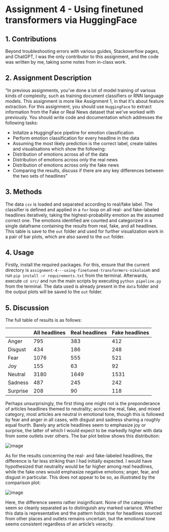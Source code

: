 # Assignment 4 - Using finetuned transformers via HuggingFace

## 1.	Contributions
Beyond troubleshooting errors with various guides, Stackoverflow pages, and ChatGPT, I was the only contributor to this assignment, and the code was written by me, taking some notes from in-class work.

## 2.	Assignment Description
“In previous assignments, you've done a lot of model training of various kinds of complexity, such as training document classifiers or RNN language models. This assignment is more like Assignment 1, in that it's about feature extraction.
For this assignment, you should use ```HuggingFace``` to extract information from the Fake or Real News dataset that we've worked with previously.
You should write code and documentation which addresses the following tasks:
-	Initalize a HuggingFace pipeline for emotion classification
-	Perform emotion classification for every headline in the data
-	Assuming the most likely prediction is the correct label, create tables and visualisations which show the following: 
  -	Distribution of emotions across all of the data
  -	Distribution of emotions across only the real news
  -	Distribution of emotions across only the fake news
-	Comparing the results, discuss if there are any key differences between the two sets of headlines”

## 3.	Methods
The data ```csv``` is loaded and separated according to real/fake label. The classifier is defined and applied in a ```for``` loop on all real- and fake-labeled headlines iteratively, taking the highest-probability emotion as the assumed correct one. The emotions identified are counted and categorized in a single dataframe containing the results from real, fake, and all headlines. This table is save to the ```out``` folder and used for further visualization work in a pair of bar plots, which are also saved to the ```out``` folder. 

## 4.	Usage
Firstly, install the required packages. For this, ensure that the current directory is ```assignment-4---using-finetuned-transformers-nikolaimh``` and run ```pip install –r requirements.txt``` from the terminal. Afterwards, execute ```cd src/``` and run the main scripts by executing ```python pipeline.py``` from the terminal. The data used is already present in the ```data``` folder and the output plots will be saved to the ```out``` folder.
 
## 5.	Discussion
The full table of results is as follows:

|        |All headlines|Real headlines|Fake headlines|
|--------|-------------|--------------|--------------|
|Anger   |795          |383           |412           |
|Disgust |434          |186           |248           |
|Fear    |1076         |555           |521           |
|Joy     |155          |63            |92            |
|Neutral |3180         |1649          |1531          |
|Sadness |487          |245           |242           |
|Surprise|208          |90            |118           |

Perhaps unsurprisingly, the first thing one might not is the preponderance of articles headlines themed to neutrality; across the real, fake, and mixed category, most articles are neutral in emotional tone, though this is followed by fear and anger in all cases, with disgust and sadness sharing a roughly equal fourth. Barely any article headlines seem to emphasize joy or surprise, the latter of which I would expect to be markedly higher with data from some outlets over others. The bar plot below shows this distribution:

![image](https://github.com/AU-CDS/assignment-4---using-finetuned-transformers-nikolaimh/assets/112465764/e93e72ed-6b62-4a23-b7d3-64ced84771e5)
 
As for the results concerning the real- and fake-labeled headlines, the difference is far less striking than I had initially expected. I would have hypothesized that neutrality would be far higher among real headlines, while the fake ones would emphasize negative emotions; anger, fear, and disgust in particular. This does not appear to be so, as illustrated by the comparison plot:

![image](https://github.com/AU-CDS/assignment-4---using-finetuned-transformers-nikolaimh/assets/112465764/c6428397-6081-48bc-8cad-2e5c7c2e10c6)
 
Here, the difference seems rather insignificant. None of the categories seem so cleanly separated as to distinguish any marked variance. Whether this data is representative and the pattern holds true for headlines sourced from other places and outlets remains uncertain, but the emotional tone seems consistent regardless of an article’s veracity.
